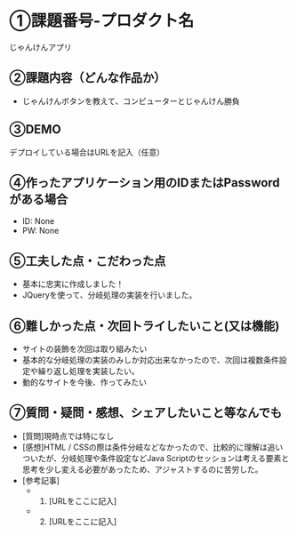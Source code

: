 # ①課題番号-プロダクト名

じゃんけんアプリ

## ②課題内容（どんな作品か）

- じゃんけんボタンを教えて、コンピューターとじゃんけん勝負

## ③DEMO

デプロイしている場合はURLを記入（任意）

## ④作ったアプリケーション用のIDまたはPasswordがある場合

- ID: None
- PW: None

## ⑤工夫した点・こだわった点

- 基本に忠実に作成しました！
- JQueryを使って、分岐処理の実装を行いました。

## ⑥難しかった点・次回トライしたいこと(又は機能)

- サイトの装飾を次回は取り組みたい
- 基本的な分岐処理の実装のみしか対応出来なかったので、次回は複数条件設定や繰り返し処理を実装したい。
- 動的なサイトを今後、作ってみたい

## ⑦質問・疑問・感想、シェアしたいこと等なんでも

- [質問]現時点では特になし
- [感想]HTML / CSSの際は条件分岐などなかったので、比較的に理解は追いついたが、分岐処理や条件設定などJava Scriptのセッションは考える要素と思考を少し変える必要があったため、アジャストするのに苦労した。
- [参考記事]
  - 1. [URLをここに記入]
  - 2. [URLをここに記入]